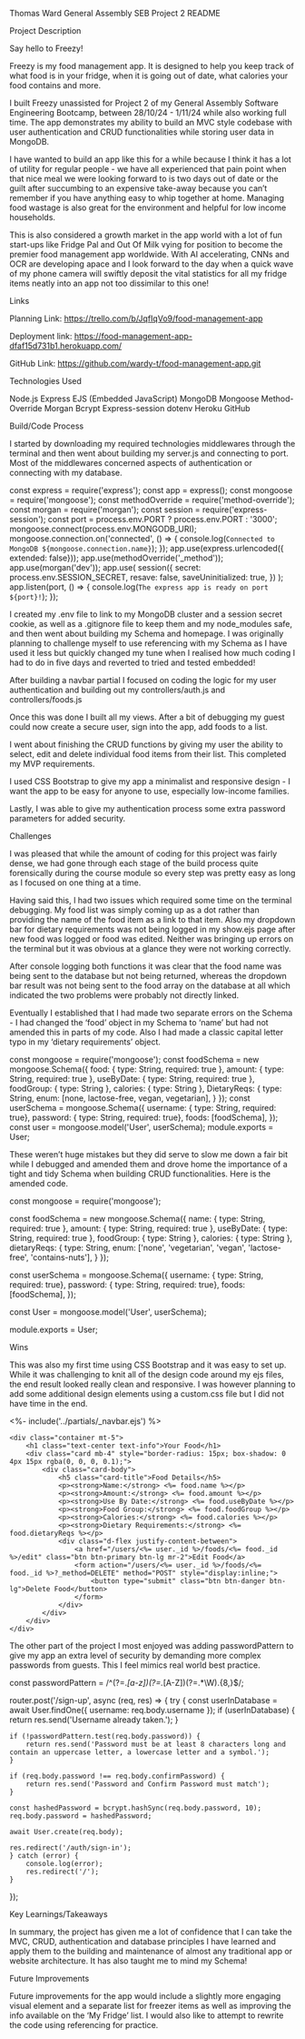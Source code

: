 Thomas Ward
General Assembly SEB Project 2 README

Project Description

Say hello to Freezy!

Freezy is my food management app. It is designed to help you keep track of what food is in your fridge, when it is going out of date, what calories your food contains and more.

I built Freezy unassisted for Project 2 of my General Assembly Software Engineering Bootcamp, between 28/10/24 - 1/11/24 while also working full time. 
The app demonstrates my ability to build an MVC style codebase with user authentication and CRUD functionalities while storing user data in MongoDB.

I have wanted to build an app like this for a while because I think it has a lot of utility for regular people - we have all experienced that pain point when that nice meal we were looking forward to is two days 
out of date or the guilt after succumbing to an expensive take-away because you can’t remember if you have anything easy to whip together at home. Managing food wastage is also great for the environment and helpful for low income households.

This is also considered a growth market in the app world with a lot of fun start-ups like Fridge Pal and Out Of Milk vying for position to become the premier food management app worldwide. 
With AI accelerating, CNNs and OCR are developing apace and I look forward to the day when a quick wave of my phone camera will swiftly deposit the vital statistics for all my fridge items neatly into an app not too dissimilar to this one!


Links

Planning Link: https://trello.com/b/JqfIqVo9/food-management-app

Deployment link: https://food-management-app-dfaf15d731b1.herokuapp.com/

GitHub Link: https://github.com/wardy-t/food-management-app.git


Technologies Used

Node.js
Express
EJS (Embedded JavaScript)
MongoDB
Mongoose
Method-Override
Morgan
Bcrypt
Express-session
dotenv
Heroku
GitHub

Build/Code Process

I started by downloading my required technologies middlewares through the terminal and then went about building my server.js and connecting to port. Most of the middlewares concerned aspects of authentication or connecting with my database. 

const express = require('express');
const app = express();
const mongoose = require('mongoose');
const methodOverride = require('method-override');
const morgan = require('morgan');
const session = require('express-session');
const port = process.env.PORT ? process.env.PORT : '3000';
mongoose.connect(process.env.MONGODB_URI);
mongoose.connection.on('connected', () => {
    console.log(`Connected to MongoDB ${mongoose.connection.name}`);
});
app.use(express.urlencoded({ extended: false}));
app.use(methodOverride('_method'));
app.use(morgan('dev'));
app.use(
    session({
        secret: process.env.SESSION_SECRET,
        resave: false,
        saveUninitialized: true,
    })
);
app.listen(port, () => {
    console.log(`The express app is ready on port ${port}!`);
});

I created my .env file to link to my MongoDB cluster and a session secret cookie, as well as a .gitignore file to keep them and my node_modules safe, and then went about building my Schema and homepage. 
I was originally planning to challenge myself to use referencing with my Schema as I have used it less but quickly changed my tune when I realised how much coding I had to do in five days and reverted to tried and tested embedded! 

After building a navbar partial I focused on coding the logic for my user authentication and building out my controllers/auth.js and controllers/foods.js

Once this was done I built all my views. After a bit of debugging my guest could now create a secure user, sign into the app, add foods to a list.

I went about finishing the CRUD functions by giving my user the ability to select, edit and delete individual food items from their list. This completed my MVP requirements.

I used CSS Bootstrap to give my app a minimalist and responsive design - I want the app to be easy for anyone to use, especially low-income families.

Lastly, I was able to give my authentication process some extra password parameters for added security.


Challenges

I was pleased that while the amount of coding for this project was fairly dense, we had gone through each stage of the build process quite forensically during the course module so every step was pretty easy as long as I focused on one thing at a time.

Having said this, I had two issues which required some time on the terminal debugging. My food list was simply coming up as a dot rather than providing the name of the food item as a link to that item. Also my dropdown bar for dietary requirements 
was not being logged in my show.ejs page after new food was logged or food was edited. Neither was bringing up errors on the terminal but it was obvious at a glance they were not working correctly.

After console logging both functions it was clear that the food name was being sent to the database but not being returned, whereas the dropdown bar result was not being sent to the food array on the database at all which indicated the two problems 
were probably not directly linked.

Eventually I established that I had made two separate errors on the Schema - I had changed the ‘food’ object in my Schema to ‘name’ but had not amended this in parts of my code. Also I had made a classic capital letter typo in my 
‘dietary requirements’ object.


const mongoose = require('mongoose');
const foodSchema = new mongoose.Schema({
    food:       { type: String, required: true },
    amount:     { type: String, required: true },
    useByDate:  { type: String, required: true },
    foodGroup:  { type: String },
    calories:   { type: String },
    DietaryReqs: {
        type: String,
        enum: [none, lactose-free, vegan, vegetarian],
    }
});
const userSchema = mongoose.Schema({
    username: { type: String, required: true},
    password: { type: String, required: true},
    foods: [foodSchema],
});
const user = mongoose.model('User', userSchema);
module.exports = User;

These weren’t huge mistakes but they did serve to slow me down a fair bit while I debugged and amended them and drove home the importance of a tight and tidy Schema when building CRUD functionalities. Here is the amended code.


const mongoose = require('mongoose');

const foodSchema = new mongoose.Schema({
    name:       { type: String, required: true },
    amount:     { type: String, required: true },
    useByDate:  { type: String, required: true },
    foodGroup:  { type: String },
    calories:   { type: String },
    dietaryReqs: {
        type: String,
        enum: ['none', 'vegetarian', 'vegan', 'lactose-free', 'contains-nuts'],
    }
});

const userSchema = mongoose.Schema({
    username: { type: String, required: true},
    password: { type: String, required: true},
    foods: [foodSchema],
});

const User = mongoose.model('User', userSchema);

module.exports = User;


Wins

This was also my first time using CSS Bootstrap and it was easy to set up. While it was challenging to knit all of the design code around my ejs files, the end result looked really clean and responsive. I was however planning to add 
some additional design elements using a custom.css file but I did not have time in the end.

<!DOCTYPE html>
<html lang="en">
<head>
    <meta charset="UTF-8">
    <meta name="viewport" content="width=device-width, initial-scale=1.0">
    <link href="https://maxcdn.bootstrapcdn.com/bootstrap/4.5.2/css/bootstrap.min.css" rel="stylesheet">
    <title>Your Food</title>
</head>
<body class="bg-light">
    <%- include('../partials/_navbar.ejs') %>
    
    <div class="container mt-5">
        <h1 class="text-center text-info">Your Food</h1>
        <div class="card mb-4" style="border-radius: 15px; box-shadow: 0 4px 15px rgba(0, 0, 0, 0.1);">
            <div class="card-body">
                <h5 class="card-title">Food Details</h5>
                <p><strong>Name:</strong> <%= food.name %></p>
                <p><strong>Amount:</strong> <%= food.amount %></p>
                <p><strong>Use By Date:</strong> <%= food.useByDate %></p>
                <p><strong>Food Group:</strong> <%= food.foodGroup %></p>
                <p><strong>Calories:</strong> <%= food.calories %></p>
                <p><strong>Dietary Requirements:</strong> <%= food.dietaryReqs %></p>
                <div class="d-flex justify-content-between">
                    <a href="/users/<%= user._id %>/foods/<%= food._id %>/edit" class="btn btn-primary btn-lg mr-2">Edit Food</a>
                    <form action="/users/<%= user._id %>/foods/<%= food._id %>?_method=DELETE" method="POST" style="display:inline;">
                        <button type="submit" class="btn btn-danger btn-lg">Delete Food</button>
                    </form>
                </div>
            </div>
        </div>
    </div>

<script src="https://code.jquery.com/jquery-3.5.1.slim.min.js"></script>
<script src="https://cdn.jsdelivr.net/npm/@popperjs/core@2.5.3/dist/umd/popper.min.js"></script>
<script src="https://stackpath.bootstrapcdn.com/bootstrap/4.5.2/js/bootstrap.min.js"></script>
</body>
</html>


The other part of the project I most enjoyed was adding passwordPattern to give my app an extra level of security by demanding more complex passwords from guests. This I feel mimics real world best practice.


const passwordPattern = /^(?=.*[a-z])(?=.*[A-Z])(?=.*\W).{8,}$/;

router.post('/sign-up', async (req, res) => {
    try {
        const userInDatabase = await User.findOne({ username: req.body.username });
        if (userInDatabase) {
            return res.send('Username already taken.');
    }

    if (!passwordPattern.test(req.body.password)) {
        return res.send('Password must be at least 8 characters long and contain an uppercase letter, a lowercase letter and a symbol.');
    }

    if (req.body.password !== req.body.confirmPassword) {
        return res.send('Password and Confirm Password must match');
    }

    const hashedPassword = bcrypt.hashSync(req.body.password, 10);
    req.body.password = hashedPassword;

    await User.create(req.body);

    res.redirect('/auth/sign-in');
    } catch (error) {
        console.log(error);
        res.redirect('/');
    }
});


Key Learnings/Takeaways

In summary, the project has given me a lot of confidence that I can take the MVC, CRUD, authentication and database principles I have learned and apply them to the building and maintenance of almost any traditional app or website 
architecture. It has also taught me to mind my Schema!


Future Improvements

Future improvements for the app would include a slightly more engaging visual element and a separate list for freezer items as well as improving the info available on the ‘My Fridge’ list. I would also like to attempt to rewrite 
the code using referencing for practice.
